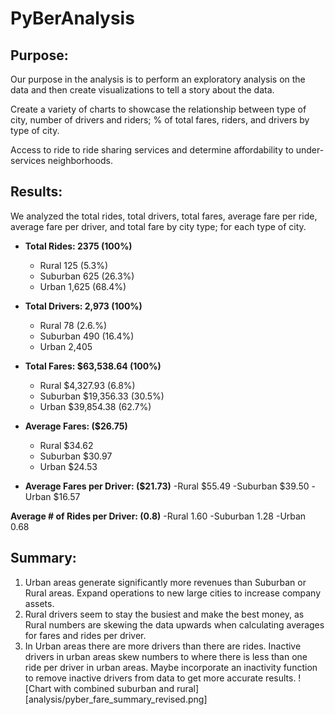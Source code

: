 # PyBerAnalysis
## Purpose:

Our purpose in the analysis is to perform an exploratory analysis on the data and then create visualizations to tell a story about the data. 

Create a variety of charts to showcase the relationship between type of city, number of drivers and riders;
% of total fares, riders, and drivers by type of city.

Access to ride to ride sharing services and determine affordability to under-services neighborhoods.

## Results:
We analyzed the total rides, total drivers, total fares, average fare per ride, average fare per driver, and total fare by city type; for each type of city.

 - **Total Rides: 2375 (100%)**
   - Rural       125 (5.3%)
   - Suburban    625 (26.3%)
   - Urban       1,625 (68.4%)

 - **Total Drivers: 2,973 (100%)**
   - Rural       78 (2.6.%)
   - Suburban    490 (16.4%)
   - Urban       2,405

 - **Total Fares: $63,538.64 (100%)**
   - Rural       $4,327.93 (6.8%)
   - Suburban    $19,356.33 (30.5%)
   - Urban       $39,854.38 (62.7%)

 - **Average Fares: ($26.75)**
   - Rural       $34.62
   - Suburban    $30.97
   - Urban       $24.53

 - **Average Fares per Driver: ($21.73)**
   -Rural       $55.49
   -Suburban    $39.50
   -Urban       $16.57

**Average # of Rides per Driver: (0.8)**
  -Rural       1.60
  -Suburban    1.28
  -Urban       0.68

## Summary:
1) Urban areas generate significantly more revenues than Suburban or Rural areas. Expand operations to new large cities to increase company assets.
2) Rural drivers seem to stay the busiest and make the best money, as Rural numbers are skewing the data upwards when calculating averages for fares and rides per driver.
3) In Urban areas there are more drivers than there are rides. Inactive drivers in urban areas skew numbers to where there is less than one ride per driver in urban areas. Maybe incorporate an inactivity function to remove inactive drivers from data to get more accurate results.
![Chart with combined suburban and rural][analysis/pyber_fare_summary_revised.png]
